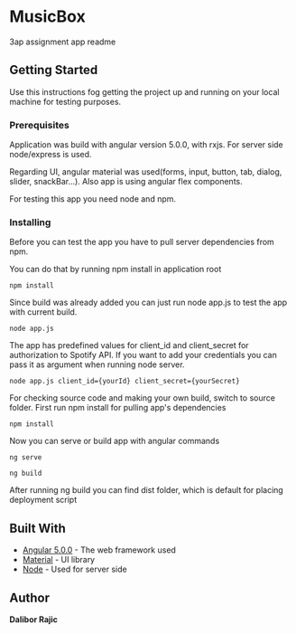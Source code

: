 # MusicBox

3ap assignment app readme

## Getting Started

Use this instructions fog getting the project up and running on your local machine for testing purposes.

### Prerequisites

Application was build with angular version 5.0.0, with rxjs. For server side node/express is used.

Regarding UI, angular material was used(forms, input, button, tab, dialog, slider, snackBar...). Also app is using angular flex components.

For testing this app you need node and npm.


### Installing

Before you can test the app you have to pull server dependencies from npm.

You can do that by running npm install in application root


```
npm install
```

Since build was already added you can just run node app.js to test the app with current build.

```
node app.js
```

The app has predefined values for client_id and client_secret for authorization to Spotify API. If you want to add your credentials you can pass it as argument when running node server.

```
node app.js client_id={yourId} client_secret={yourSecret}
```

For checking source code and making your own build, switch to source folder.
First run npm install for pulling app's dependencies

```
npm install
```

Now you can serve or build app with angular commands

```
ng serve
```

```
ng build
```

After running ng build you can find dist folder, which is default for placing deployment script

## Built With

* [Angular 5.0.0](https://angular.io/) - The web framework used
* [Material](https://material.angular.io/) - UI library
* [Node](https://nodejs.org/en/) - Used for server side


## Author

**Dalibor Rajic**

